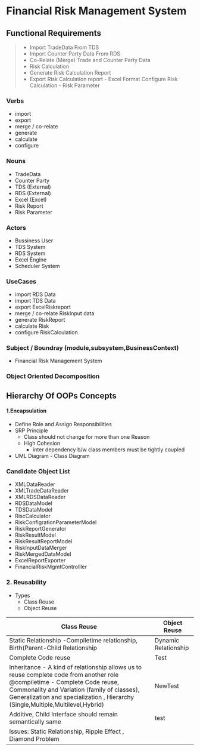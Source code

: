 # Financial Risk Management System

## Functional Requirements

> - Import TradeData From TDS 
> - Import Counter Party Data From RDS
> - Co-Relate (Merge) Trade and Counter Party Data
> - Risk Calculation
> - Generate Risk Calculation Report
> - Export Risk Calculation report - Excel Format
> Configure Risk Calculation  - Risk Parameter

### Verbs
- import
- export
- merge / co-relate
- generate
- calculate
- configure 
### Nouns
- TradeData
- Counter Party
- TDS (External)
- RDS (External)
- Excel (Excel)
- Risk Report
- Risk Parameter

### Actors
- Bussiness User
- TDS System
- RDS System
- Excel Engine
- Scheduler System

### UseCases
 - import RDS Data
 - import TDS Data
- export ExcelRiskreport
- merge / co-relate RiskInput data
- generate RiskReport
- calculate Risk
- configure RiskCalculation
### Subject /  Boundray (module,subsystem,BusinessContext)
- Financial Risk Management System

### Object Oriented Decomposition

## Hierarchy Of OOPs Concepts
#### 1.Encapsulation

- Define Role and Assign Responsibilities
- SRP Principle
	- Class should not change for more than one Reason
	- High Cohesion 
		- inter dependency b/w class members must be tightly coupled
- UML Diagram - Class Diagram

### Candidate Object List 

- XMLDataReader
- XMLTradeDataReader
- XMLRDSDataReader
- RDSDataModel
- TDSDataModel
- RiscCalculator
- RiskConfigrationParameterModel
- RiskReportGenerator
- RiskResultModel
- RiskResultReportModel
- RiskInputDataMerger
- RiskMergedDataModel
- ExcelReportExporter
- FinancialRiskMgmtControlller

### 2.  Reusability
- Types
	- Class Reuse
	- Object Reuse
	
| Class Reuse | Object Reuse |
|--|--|
|  Static Relationship -Compiletime relationship, Birth(Parent-Child Relationship| Dynamic Relationship |
|Complete Code reuse|Test|
|Inheritance - A kind of relationship allows us to reuse complete code from another role @compiletime - Complete Code reuse,  Commonality and Variation (family of classes), Generalization and specialization ,  Hierarchy (Single,Multiple,Multilevel,Hybrid) | NewTest 
|Additive, Child Interface should remain semantically same | test
|Issues: Static Relationship, Ripple Effect , Diamond Problem






<!--stackedit_data:
eyJoaXN0b3J5IjpbLTYzNzk0MzQwNSw0NDQzMzMzOSwxMzM5OD
YyNTM0LDg2NDA5MDgzNCwxNzU1NTg1NTM0LDMyMzU1NjQxNyw3
OTA2MDE0NCw5Mjc5MzM1ODYsMzg2NTQxNTM4LDE0NjU2MjQzMT
AsNTUwOTkwNjYxLDcwMTE4NjI3MywtMTc3Mjg3NjE0MiwtMjEw
MTM1ODM2NCw2MDgyNzE1MjMsMTI2OTU1ODc5MywzNDg0MjM0OD
AsMTUyOTkzNjcwMyw3NjAwMDA2OTYsMTg1MDg2MjY4OV19
-->